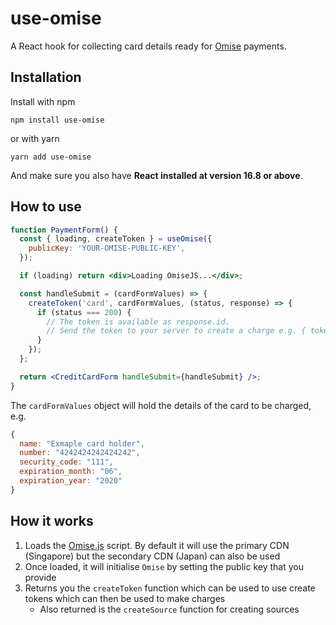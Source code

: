 # use-omise

A React hook for collecting card details ready for [Omise](https://www.omise.co/) payments.

## Installation

Install with npm

```
npm install use-omise
```

or with yarn

```
yarn add use-omise
```

And make sure you also have **React installed at version 16.8 or above**.

## How to use

```jsx
function PaymentForm() {
  const { loading, createToken } = useOmise({
    publicKey: 'YOUR-OMISE-PUBLIC-KEY',
  });

  if (loading) return <div>Loading OmiseJS...</div>;

  const handleSubmit = (cardFormValues) => {
    createToken('card', cardFormValues, (status, response) => {
      if (status === 200) {
        // The token is available as response.id.
        // Send the token to your server to create a charge e.g. { token: response.id }
      }
    });
  };

  return <CreditCardForm handleSubmit={handleSubmit} />;
}
```

The `cardFormValues` object will hold the details of the card to be charged, e.g.

```js
{
  name: "Exmaple card holder",
  number: "4242424242424242",
  security_code: "111",
  expiration_month: "06",
  expiration_year: "2020"
}
```

## How it works

1. Loads the [Omise.js](https://github.com/omise/omise.js) script. By default it will use the primary CDN (Singapore) but the secondary CDN (Japan) can also be used
2. Once loaded, it will initialise `Omise` by setting the public key that you provide
3. Returns you the `createToken` function which can be used to use create tokens which can then be used to make charges
   - Also returned is the `createSource` function for creating sources

